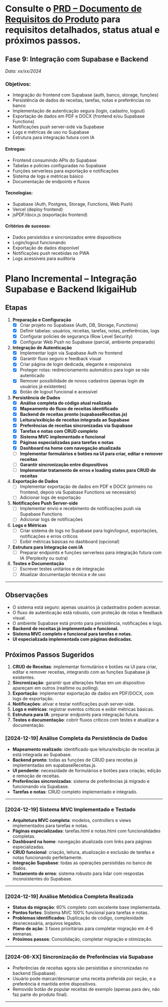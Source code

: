 # Consulte o [PRD – Documento de Requisitos do Produto](docs/PRD.md) para requisitos detalhados, status atual e próximos passos.

## Fase 9: Integração com Supabase e Backend
*Data: xx/xx/2024*

### Objetivos:
- Integração do frontend com Supabase (auth, banco, storage, funções)
- Persistência de dados de receitas, tarefas, notas e preferências no banco
- Implementação de autenticação segura (login, cadastro, logout)
- Exportação de dados em PDF e DOCX (frontend e/ou Supabase Functions)
- Notificações push server-side via Supabase
- Logs e métricas de uso no Supabase
- Estrutura para integração futura com IA

#### Entregas:
- Frontend consumindo APIs do Supabase
- Tabelas e policies configuradas no Supabase
- Funções serverless para exportação e notificações
- Sistema de logs e métricas básico
- Documentação de endpoints e fluxos

#### Tecnologias:
- Supabase (Auth, Postgres, Storage, Functions, Web Push)
- Vercel (deploy frontend)
- jsPDF/docx.js (exportação frontend)

#### Critérios de sucesso:
- Dados persistidos e sincronizados entre dispositivos
- Login/logout funcionando
- Exportação de dados disponível
- Notificações push recebidas no PWA
- Logs acessíveis para auditoria

# Plano Incremental – Integração Supabase e Backend IkigaiHub

## Etapas

1. **Preparação e Configuração**
   - [x] Criar projeto no Supabase (Auth, DB, Storage, Functions)
   - [x] Definir tabelas: usuários, receitas, tarefas, notas, preferências, logs
   - [x] Configurar policies de segurança (Row Level Security)
   - [x] Configurar Web Push no Supabase (parcial, ambiente preparado)

2. **Integração de Autenticação**
   - [x] Implementar login via Supabase Auth no frontend
   - [x] Garantir fluxo seguro e feedback visual
   - [x] Criar página de login dedicada, elegante e responsiva
   - [x] Proteger rotas: redirecionamento automático para login se não autenticado
   - [x] Remover possibilidade de novos cadastros (apenas login de usuários já existentes)
   - [x] Botão de logout funcional e acessível

3. **Persistência de Dados**
   - [x] **Análise completa do código atual realizada**
   - [x] **Mapeamento do fluxo de receitas identificado**
   - [x] **Backend de receitas pronto (supabaseReceitas.js)**
   - [x] **Leitura/exibição de receitas integrada ao Supabase**
   - [x] **Preferências de receitas sincronizadas via Supabase**
   - [x] **Tarefas e notas com CRUD completo**
   - [x] **Sistema MVC implementado e funcional**
   - [x] **Páginas especializadas para tarefas e notas**
   - [x] **Dashboard na home com navegação atualizada**
   - [ ] **Implementar formulários e botões na UI para criar, editar e remover receitas**
   - [ ] **Garantir sincronização entre dispositivos**
   - [ ] **Implementar tratamento de erros e loading states para CRUD de receitas**

4. **Exportação de Dados**
   - [ ] Implementar exportação de dados em PDF e DOCX (primeiro no frontend, depois via Supabase Functions se necessário)
   - [ ] Adicionar logs de exportação

5. **Notificações Push Server-side**
   - [ ] Implementar envio e recebimento de notificações push via Supabase Functions
   - [ ] Adicionar logs de notificações

6. **Logs e Métricas**
   - [ ] Criar sistema de logs no Supabase para login/logout, exportações, notificações e erros críticos
   - [ ] Exibir métricas básicas no dashboard (opcional)

7. **Estrutura para Integração com IA**
   - [ ] Preparar endpoints e funções serverless para integração futura com IA (Perplexity ou outra)

8. **Testes e Documentação**
   - [ ] Escrever testes unitários e de integração
   - [ ] Atualizar documentação técnica e de uso

---

## Observações
- O sistema está seguro: apenas usuários já cadastrados podem acessar.
- O fluxo de autenticação está robusto, com proteção de rotas e feedback visual.
- O ambiente Supabase está pronto para persistência, notificações e logs.
- **Backend de receitas já implementado e funcional.**
- **Sistema MVC completo e funcional para tarefas e notas.**
- **UI especializada implementada com páginas dedicadas.**

## Próximos Passos Sugeridos
1. **CRUD de Receitas**: implementar formulários e botões na UI para criar, editar e remover receitas, integrando com as funções Supabase já existentes.
2. **Sincronização**: garantir que alterações feitas em um dispositivo apareçam em outros (realtime ou polling).
3. **Exportação**: implementar exportação de dados em PDF/DOCX, com logs de exportação.
4. **Notificações**: ativar e testar notificações push server-side.
5. **Logs e métricas**: registrar eventos críticos e exibir métricas básicas.
6. **Estrutura para IA**: preparar endpoints para integração futura.
7. **Testes e documentação**: cobrir fluxos críticos com testes e atualizar a documentação.

### [2024-12-19] Análise Completa da Persistência de Dados
- **Mapeamento realizado**: identificado que leitura/exibição de receitas já está integrada ao Supabase.
- **Backend pronto**: todas as funções de CRUD para receitas já implementadas em supabaseReceitas.js.
- **UI pendente**: necessidade de formulários e botões para criação, edição e remoção de receitas.
- **Preferências sincronizadas**: sistema de preferências já migrado e funcionando via Supabase.
- **Tarefas e notas**: CRUD completo implementado e integrado.

---

### [2024-12-19] Sistema MVC Implementado e Testado
- **Arquitetura MVC completa**: modelos, controllers e views implementados para tarefas e notas.
- **Páginas especializadas**: tarefas.html e notas.html com funcionalidades completas.
- **Dashboard na home**: navegação atualizada com links para páginas especializadas.
- **CRUD funcional**: criação, leitura, atualização e exclusão de tarefas e notas funcionando perfeitamente.
- **Integração Supabase**: todas as operações persistidas no banco de dados.
- **Tratamento de erros**: sistema robusto para lidar com respostas inconsistentes do Supabase.

---

### [2024-12-19] Análise Metódica Completa Realizada
- **Status da migração**: 60% completo com excelente base implementada.
- **Pontos fortes**: Sistema MVC 100% funcional para tarefas e notas.
- **Problemas identificados**: Duplicação de código, complexidade desnecessária, arquivos legados.
- **Plano de ação**: 3 fases prioritárias para completar migração em 4-6 semanas.
- **Próximos passos**: Consolidação, completar migração e otimização.

---

### [2024-06-XX] Sincronização de Preferências via Supabase
- Preferências de receitas agora são persistidas e sincronizadas no backend (Supabase).
- Usuário pode marcar/desmarcar uma receita preferida por seção, e a preferência é mantida entre dispositivos.
- Removido botão de popular receitas de exemplo (apenas para dev, não faz parte do produto final).

--- 
